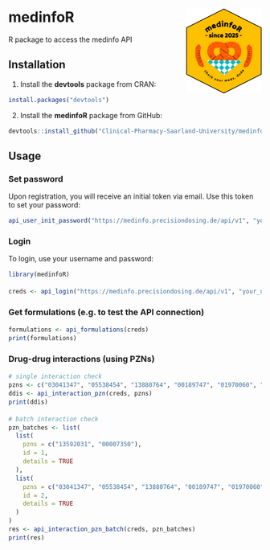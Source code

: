 # medinfoR <img src="medinfo_logo.svg" align="right" width="150" />

R package to access the  medinfo API

## Installation
1. Install the **devtools** package from CRAN:
```R
install.packages("devtools")
```
2. Install the **medinfoR** package from GitHub:
```R
devtools::install_github("Clinical-Pharmacy-Saarland-University/medinfoR")
```

## Usage

### Set password
Upon registration, you will receive an initial token via email. Use this token to set your password:
```R
api_user_init_password("https://medinfo.precisiondosing.de/api/v1", "your_username", "init_token", "new_password")
```

### Login
To login, use your username and password:
```R
library(medinfoR)

creds <- api_login("https://medinfo.precisiondosing.de/api/v1", "your_username", "your_password")
```

### Get formulations (e.g. to test the API connection)
```R
formulations <- api_formulations(creds)
print(formulations)
```

### Drug-drug interactions (using PZNs)
```R
# single interaction check
pzns <- c("03041347", "05538454", "13880764", "00189747", "01970060", "00054065", "17145955", "00592733", "13981502")
ddis <- api_interaction_pzn(creds, pzns)
print(ddis)

# batch interaction check
pzn_batches <- list(
  list(
    pzns = c("13592031", "00007350"),
    id = 1,
    details = TRUE
  ),
  list(
    pzns = c("03041347", "05538454", "13880764", "00189747", "01970060", "00054065", "17145955", "00592733", "13981502"),
    id = 2,
    details = TRUE
  )
)
res <- api_interaction_pzn_batch(creds, pzn_batches)
print(res)
```


